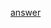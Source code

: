 [answer](https://pythontutor.com/render.html#code=n%20%3D%207%0A%0Adef%20f%28x%29%3A%0A%20%20%20%20n%20%3D%208%0A%20%20%20%20return%20x%20%2B%201%0A%0Adef%20g%28x%29%3A%0A%20%20%20%20n%20%3D%209%0A%20%20%20%20def%20h%28%29%3A%0A%20%20%20%20%20%20%20%20return%20x%20%2B%201%0A%20%20%20%20return%20h%0A%0Adef%20f%28f,%20x%29%3A%0A%20%20%20%20return%20f%28x%20%2B%20n%29%0A%0Af%20%3D%20f%28g,%20n%29%0Ag%20%3D%20%28lambda%20y%3A%20y%28%29%29%28f%29&cumulative=false&curInstr=13&heapPrimitives=nevernest&mode=display&origin=opt-frontend.js&py=3&rawInputLstJSON=%5B%5D&textReferences=false)
